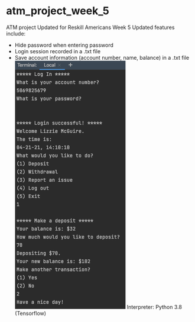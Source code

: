 # atm_project_week_5
ATM project
Updated for Reskill Americans Week 5
Updated features include:
- Hide password when entering password
- Login session recorded in a .txt file
- Save account information (account number, name, balance) in a .txt file
![](screenshots/screenshot_output.png)
Interpreter: Python 3.8 (Tensorflow)
